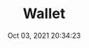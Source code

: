 ---
id: 117
title: Wallet 
file-slug: wallet
date: Oct 03, 2021 20:34:23
feature: false
category: icons
angle: dynamic
clay: https://3dicons.sgp1.cdn.digitaloceanspaces.com/v1/dynamic/clay/wallet-dynamic-clay.png
gradient: https://3dicons.sgp1.cdn.digitaloceanspaces.com/v1/dynamic/gradient/wallet-dynamic-gradient.png
color: https://3dicons.sgp1.cdn.digitaloceanspaces.com/v1/dynamic/color/wallet-dynamic-color.png
premium: https://3dicons.sgp1.cdn.digitaloceanspaces.com/v1/dynamic/premium/wallet-dynamic-premium.png
---